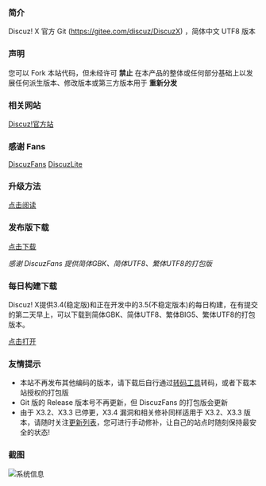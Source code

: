 ### **简介** 

Discuz! X 官方 Git (https://gitee.com/discuz/DiscuzX) ，简体中文 UTF8 版本

### **声明**
您可以 Fork 本站代码，但未经许可 **禁止** 在本产品的整体或任何部分基础上以发展任何派生版本、修改版本或第三方版本用于 **重新分发** 

### **相关网站**
 
[Discuz!官方站](http://www.discuz.net)

### **感谢 Fans**

[DiscuzFans](https://gitee.com/sinlody/DiscuzFans)  [DiscuzLite](https://gitee.com/3dming/DiscuzL)

### **升级方法**
[点击阅读](https://gitee.com/discuz/DiscuzX/wikis/%E5%8D%87%E7%BA%A7%E6%96%B9%E6%B3%95?sort_id=9978)

### **发布版下载**
[点击下载](https://gitee.com/3dming/DiscuzL/attach_files)

*感谢 DiscuzFans 提供简体GBK、简体UTF8、繁体UTF8的打包版*

### **每日构建下载**

Discuz! X提供3.4(稳定版)和正在开发中的3.5(不稳定版本)的每日构建，在有提交的第二天早上，可以下载到简体GBK、简体UTF8、繁体BIG5、繁体UTF8的打包版本。

[点击打开](https://www.discuz.net/daily/)

### **友情提示**
- 本站不再发布其他编码的版本，请下载后自行通过[转码工具](https://gitee.com/discuz/DiscuzX/attach_files)转码，或者下载本站授权的打包版
- Git 版的 Release 版本号不再更新，但 DiscuzFans 的打包版会更新
- 由于 X3.2、X3.3 已停更，X3.4 漏洞和相关修补同样适用于 X3.2、X3.3 版本，请随时关注[更新列表](https://gitee.com/discuz/DiscuzX/commits/master)，您可进行手动修补，让自己的站点时随刻保持最安全的状态!

### 截图
![系统信息](https://images.gitee.com/uploads/images/2019/0329/093457_81b74b91_1157835.png "系统信息截图")